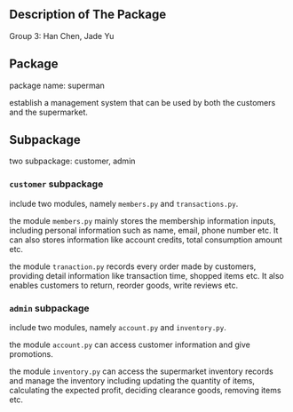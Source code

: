 ## Description of The Package

Group 3: Han Chen, Jade Yu

## Package

package name: superman

establish a management system that can be used by both the customers and the supermarket.

## Subpackage

two subpackage: customer, admin

### `customer` subpackage

include two modules, namely `members.py` and `transactions.py`.

the module `members.py` mainly stores the membership information inputs, including personal information such as name, email, phone number etc. It can also stores information like account credits, total consumption amount etc.

the module `tranaction.py` records every order made by customers, providing detail information like transaction time, shopped items etc. It also enables customers to return, reorder goods, write reviews etc.

### `admin` subpackage

include two modules, namely `account.py` and `inventory.py`.

the module `account.py` can access customer information and give promotions.

the module `inventory.py` can access the supermarket inventory records and manage the inventory including updating the quantity of items, calculating the expected profit, deciding clearance goods, removing items etc. 

